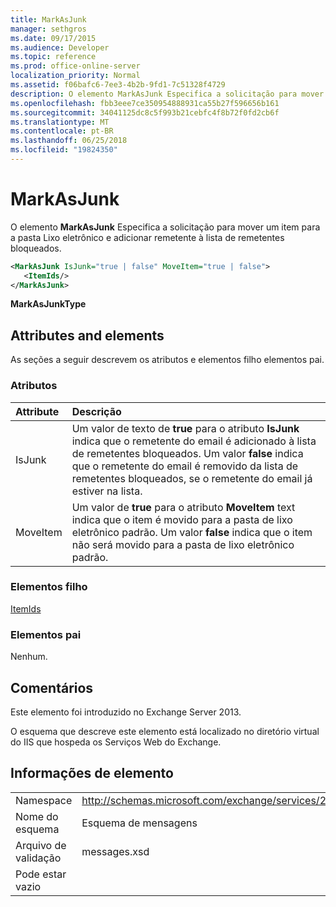```yaml
---
title: MarkAsJunk
manager: sethgros
ms.date: 09/17/2015
ms.audience: Developer
ms.topic: reference
ms.prod: office-online-server
localization_priority: Normal
ms.assetid: f06bafc6-7ee3-4b2b-9fd1-7c51328f4729
description: O elemento MarkAsJunk Especifica a solicitação para mover um item para a pasta Lixo eletrônico e adicionar remetente à lista de remetentes bloqueados.
ms.openlocfilehash: fbb3eee7ce350954888931ca55b27f596656b161
ms.sourcegitcommit: 34041125dc8c5f993b21cebfc4f8b72f0fd2cb6f
ms.translationtype: MT
ms.contentlocale: pt-BR
ms.lasthandoff: 06/25/2018
ms.locfileid: "19824350"
---
```

# <a name="markasjunk"></a>MarkAsJunk

O elemento **MarkAsJunk** Especifica a solicitação para mover um item para a pasta Lixo eletrônico e adicionar remetente à lista de remetentes bloqueados. 
  
```XML
<MarkAsJunk IsJunk="true | false" MoveItem="true | false">
   <ItemIds/>
</MarkAsJunk>
```

 **MarkAsJunkType**
## <a name="attributes-and-elements"></a>Attributes and elements

As seções a seguir descrevem os atributos e elementos filho elementos pai.
  
### <a name="attributes"></a>Atributos

|**Attribute**|**Descrição**|
|:-----|:-----|
|IsJunk  <br/> |Um valor de texto de **true** para o atributo **IsJunk** indica que o remetente do email é adicionado à lista de remetentes bloqueados. Um valor **false** indica que o remetente do email é removido da lista de remetentes bloqueados, se o remetente do email já estiver na lista.  <br/> |
|MoveItem  <br/> |Um valor de **true** para o atributo **MoveItem** text indica que o item é movido para a pasta de lixo eletrônico padrão. Um valor **false** indica que o item não será movido para a pasta de lixo eletrônico padrão.  <br/> |
   
### <a name="child-elements"></a>Elementos filho

[ItemIds](itemids.md)
  
### <a name="parent-elements"></a>Elementos pai

Nenhum.
  
## <a name="remarks"></a>Comentários

Este elemento foi introduzido no Exchange Server 2013.
  
O esquema que descreve este elemento está localizado no diretório virtual do IIS que hospeda os Serviços Web do Exchange.
  
## <a name="element-information"></a>Informações de elemento

|||
|:-----|:-----|
|Namespace  <br/> |http://schemas.microsoft.com/exchange/services/2006/messages  <br/> |
|Nome do esquema  <br/> |Esquema de mensagens  <br/> |
|Arquivo de validação  <br/> |messages.xsd  <br/> |
|Pode estar vazio  <br/> ||
   

